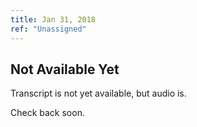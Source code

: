 ```yaml
---
title: Jan 31, 2018
ref: "Unassigned"
---
```


## Not Available Yet

Transcript is not yet available, but audio is.

Check back soon.

